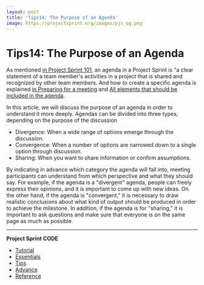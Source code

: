 ```yaml
---
layout: post
title: 'Tips14: The Purpose of an Agenda'
image: https://projectsprint.org/images/pjs_og.png
---
```


# Tips14: The Purpose of an Agenda

As mentioned [in Project Sprint 101](../../../../../code/tutorial/section1-1.md), an agenda in a Project Sprint is "a clear statement of a team member's activities in a project that is shared and recognized by other team members. And how to create a specific agenda is explained [in Preparing for a meeting](../../../../../code/tutorial/section3-1.md) and [All elements that should be included in the agenda](tips8.md).

In this article, we will discuss the purpose of an agenda in order to understand it more deeply. Agendas can be divided into three types, depending on the purpose of the discussion

* Divergence: When a wide range of options emerge through the discussion.
* Convergence: When a number of options are narrowed down to a single option through discussion.
* Sharing: When you want to share information or confirm assumptions.

By indicating in advance which category the agenda will fall into, meeting participants can understand from which perspective and what they should say. For example, if the agenda is a "divergent" agenda, people can freely express their opinions, and it is important to come up with new ideas. On the other hand, if the agenda is "convergent," it is necessary to draw realistic conclusions about what kind of output should be produced in order to achieve the milestone. In addition, if the agenda is for "sharing," it is important to ask questions and make sure that everyone is on the same page as much as possible.

***

**Project Sprint CODE**

* [Tutorial](broken-reference)
* [Essentials](../../../../../code/essentials.md)
* [Tips](index.md)
* [Advance](../advance.md)
* [Reference](../reference.md)
